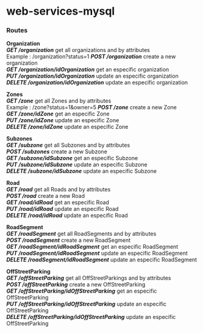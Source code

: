 # web-services-mysql


### Routes

**Organization**  
***GET /organization*** get all organizations and by attributes <br>
Example : /organization?status=1
***POST /organization*** create a new organization <br>
***GET /organization/idOrganization*** get an especific organization <br>
***PUT /organization/idOrganization***  update an especific organization <br>
***DELETE /organization/idOrganization***  update an especific organization <br>

**Zones**  
***GET /zone*** get all Zones and by attributes<br>
Example : /zone?status=1&owner=5
***POST /zone*** create a new Zone <br>
***GET /zone/idZone*** get an especific Zone <br>
***PUT /zone/idZone***  update an especific Zone <br>
***DELETE /zone/idZone***  update an especific Zone <br>

**Subzones**  
***GET /subzone*** get all Subzones and by attributes<br>
***POST /subzones*** create a new Subzone <br>
***GET /subzone/idSubzone*** get an especific Subzone <br>
***PUT /subzone/idSubzone***  update an especific Subzone <br>
***DELETE /subzone/idSubzone***  update an especific Subzone <br>

**Road**  
***GET /road*** get all Roads and by attributes<br>
***POST /road*** create a new Road <br>
***GET /road/idRoad*** get an especific Road <br>
***PUT /road/idRoad***  update an especific Road <br>
***DELETE /road/idRoad***  update an especific Road <br>

**RoadSegment**  
***GET /roadSegment*** get all RoadSegments and by attributes<br>
***POST /roadSegment*** create a new RoadSegment <br>
***GET /roadSegment/idRoadSegment*** get an especific RoadSegment <br>
***PUT /roadSegment/idRoadSegment***  update an especific RoadSegment <br>
***DELETE /roadSegment/idRoadSegment***  update an especific RoadSegment <br>

**OffStreetParking**  
***GET /offStreetParking*** get all OffStreetParkings and by attributes<br>
***POST /offStreetParking*** create a new OffStreetParking <br>
***GET /offStreetParking/idOffStreetParking*** get an especific OffStreetParking <br>
***PUT /offStreetParking/idOffStreetParking***  update an especific OffStreetParking <br>
***DELETE /offStreetParking/idOffStreetParking***  update an especific OffStreetParking <br>



